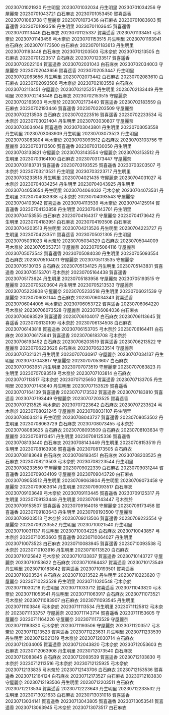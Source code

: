 20230701021920 丹生明里
20230701032034 丹生明里
20230701034256 守屋麗奈
20230701043721 白石麻衣
20230701053450 賀喜遥香
20230701063738 守屋麗奈
20230701073436 白石麻衣
20230701083603 賀喜遥香
20230701093518 丹生明里
20230701103645 賀喜遥香
20230701113446 白石麻衣
20230701125337 賀喜遥香
20230701133451 弓木奈於
20230701143456 弓木奈於
20230701153515 丹生明里
20230701163941 白石麻衣
20230701173500 白石麻衣
20230701183613 丹生明里
20230701193448 白石麻衣
20230701203503 弓木奈於
20230701213505 白石麻衣
20230701223517 白石麻衣
20230701233517 賀喜遥香
20230702022104 賀喜遥香
20230702031043 白石麻衣
20230702034003 守屋麗奈
20230702043656 賀喜遥香
20230702053447 丹生明里
20230702063656 丹生明里
20230702073442 白石麻衣
20230702083610 白石麻衣
20230702093506 弓木奈於
20230702103559 白石麻衣
20230702113451 守屋麗奈
20230702125251 丹生明里
20230702133449 丹生明里
20230702143448 白石麻衣
20230702153515 守屋麗奈
20230702163933 弓木奈於
20230702173440 賀喜遥香
20230702183559 白石麻衣
20230702193446 賀喜遥香
20230702203509 守屋麗奈
20230702213508 白石麻衣
20230702223516 賀喜遥香
20230702233534 弓木奈於
20230703021404 丹生明里
20230703030807 守屋麗奈
20230703034049 賀喜遥香
20230703043801 丹生明里
20230703053558 丹生明里
20230703063909 丹生明里
20230703073523 丹生明里
20230703083804 弓木奈於
20230703093512 白石麻衣
20230703103756 守屋麗奈
20230703113500 賀喜遥香
20230703130050 丹生明里
20230703133821 守屋麗奈
20230703143554 守屋麗奈
20230703153512 丹生明里
20230703164100 白石麻衣
20230703173447 守屋麗奈
20230703183731 賀喜遥香
20230703193525 賀喜遥香
20230703203507 弓木奈於
20230703213521 丹生明里
20230703223717 丹生明里
20230703233518 丹生明里
20230704021435 守屋麗奈
20230704031027 弓木奈於
20230704034254 丹生明里
20230704043925 丹生明里
20230704053654 丹生明里
20230704064032 弓木奈於
20230704073531 丹生明里
20230704083938 弓木奈於
20230704093543 守屋麗奈
20230704103942 賀喜遥香
20230704113539 弓木奈於
20230704125914 賀喜遥香
20230704133858 丹生明里
20230704143701 丹生明里
20230704153555 白石麻衣
20230704164317 守屋麗奈
20230704173642 丹生明里
20230704183951 白石麻衣
20230704193508 白石麻衣
20230704203513 丹生明里
20230704213526 丹生明里
20230704223727 丹生明里
20230704233511 賀喜遥香
20230705021305 丹生明里
20230705031023 弓木奈於
20230705034329 白石麻衣
20230705044009 弓木奈於
20230705053731 守屋麗奈
20230705064116 守屋麗奈
20230705073542 賀喜遥香
20230705084030 丹生明里
20230705093554 白石麻衣
20230705104011 守屋麗奈
20230705113535 守屋麗奈
20230705130135 白石麻衣
20230705134125 丹生明里
20230705143831 賀喜遥香
20230705153701 弓木奈於
20230705164438 賀喜遥香
20230705173624 丹生明里
20230705183958 守屋麗奈
20230705193515 守屋麗奈
20230705203604 丹生明里
20230705213533 守屋麗奈
20230705223808 守屋麗奈
20230705233518 丹生明里
20230706021539 守屋麗奈
20230706031144 白石麻衣
20230706034343 賀喜遥香
20230706044005 弓木奈於
20230706053722 賀喜遥香
20230706064220 弓木奈於
20230706073528 守屋麗奈
20230706084036 白石麻衣
20230706093529 賀喜遥香
20230706104017 白石麻衣
20230706113645 賀喜遥香
20230706130109 弓木奈於
20230706134508 白石麻衣
20230706143818 賀喜遥香
20230706153705 弓木奈於
20230706164411 白石麻衣
20230706173641 賀喜遥香
20230706183708 弓木奈於
20230706193452 白石麻衣
20230706203519 賀喜遥香
20230706213522 守屋麗奈
20230706223626 白石麻衣
20230706233514 守屋麗奈
20230707021321 丹生明里
20230707030917 守屋麗奈
20230707034137 丹生明里
20230707043817 守屋麗奈
20230707053607 白石麻衣
20230707063951 丹生明里
20230707073519 守屋麗奈
20230707083823 丹生明里
20230707093519 弓木奈於
20230707103814 白石麻衣
20230707113517 弓木奈於
20230707125650 賀喜遥香
20230707133705 丹生明里
20230707143640 丹生明里
20230707153529 賀喜遥香
20230707164139 賀喜遥香
20230707173532 賀喜遥香
20230707183810 賀喜遥香
20230707193449 守屋麗奈
20230707203525 賀喜遥香
20230707213525 弓木奈於
20230707223642 白石麻衣
20230707233524 弓木奈於
20230708021245 守屋麗奈
20230708031107 丹生明里
20230708034216 丹生明里
20230708043727 賀喜遥香
20230708053502 丹生明里
20230708063729 白石麻衣
20230708073455 弓木奈於
20230708083625 白石麻衣
20230708093509 白石麻衣
20230708103634 守屋麗奈
20230708113451 丹生明里
20230708125336 賀喜遥香
20230708133440 白石麻衣
20230708143449 丹生明里
20230708153519 丹生明里
20230708163938 賀喜遥香
20230708173505 白石麻衣
20230708183648 白石麻衣
20230708193451 白石麻衣
20230708203525 白石麻衣
20230708213503 弓木奈於
20230708223544 丹生明里
20230708233550 守屋麗奈
20230709022339 白石麻衣
20230709031244 賀喜遥香
20230709034109 守屋麗奈
20230709043720 白石麻衣
20230709053512 丹生明里
20230709063804 丹生明里
20230709073458 守屋麗奈
20230709083614 丹生明里
20230709093517 白石麻衣
20230709103649 弓木奈於
20230709113445 賀喜遥香
20230709125317 丹生明里
20230709133448 丹生明里
20230709143447 弓木奈於
20230709153507 賀喜遥香
20230709164018 守屋麗奈
20230709173458 賀喜遥香
20230709183643 丹生明里
20230709193500 守屋麗奈
20230709203513 弓木奈於
20230709213506 賀喜遥香
20230709223554 守屋麗奈
20230709233552 丹生明里
20230710021540 丹生明里
20230710031137 丹生明里
20230710034225 白石麻衣
20230710043857 弓木奈於
20230710053603 賀喜遥香
20230710064027 丹生明里
20230710073523 白石麻衣
20230710083945 賀喜遥香
20230710093538 弓木奈於
20230710103916 丹生明里
20230710113520 白石麻衣
20230710125842 弓木奈於
20230710133837 賀喜遥香
20230710143727 守屋麗奈
20230710153622 白石麻衣
20230710164437 賀喜遥香
20230710173549 丹生明里
20230710183842 賀喜遥香
20230710193501 賀喜遥香
20230710203524 白石麻衣
20230710213522 丹生明里
20230710223620 守屋麗奈
20230710233528 丹生明里
20230711020548 弓木奈於
20230711030218 丹生明里
20230711033712 賀喜遥香
20230711043820 弓木奈於
20230711053541 丹生明里
20230711063917 白石麻衣
20230711073521 弓木奈於
20230711083907 白石麻衣
20230711093545 丹生明里
20230711103846 弓木奈於
20230711113534 丹生明里
20230711125812 弓木奈於
20230711133757 守屋麗奈
20230711143714 賀喜遥香
20230711153605 守屋麗奈
20230711164226 守屋麗奈
20230711173529 守屋麗奈
20230711183820 弓木奈於
20230711193506 守屋麗奈
20230711203517 弓木奈於
20230711213523 賀喜遥香
20230711223631 丹生明里
20230711233539 丹生明里
20230712021319 弓木奈於
20230712030714 白石麻衣
20230712034005 賀喜遥香
20230712043820 弓木奈於
20230712053603 白石麻衣
20230712063908 丹生明里
20230712073540 白石麻衣
20230712083845 白石麻衣
20230712093539 賀喜遥香
20230712103830 弓木奈於
20230712113516 弓木奈於
20230712125925 弓木奈於
20230712133835 弓木奈於
20230712143706 白石麻衣
20230712153536 賀喜遥香
20230712164124 白石麻衣
20230712173527 白石麻衣
20230712183830 守屋麗奈
20230712193506 丹生明里
20230712203511 白石麻衣
20230712213534 賀喜遥香
20230712223643 丹生明里
20230712233532 丹生明里
20230713021633 白石麻衣
20230713031018 賀喜遥香
20230713034141 賀喜遥香
20230713043805 賀喜遥香
20230713053541 賀喜遥香
20230713063945 弓木奈於
20230713073517 白石麻衣
